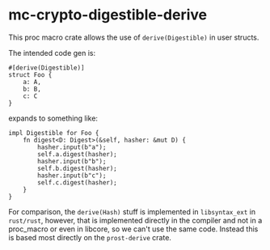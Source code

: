 mc-crypto-digestible-derive
=================

This proc macro crate allows the use of `derive(Digestible)` in user structs.

The intended code gen is:

```
#[derive(Digestible)]
struct Foo {
    a: A,
    b: B,
    c: C
}
```

expands to something like:

```
impl Digestible for Foo {
    fn digest<D: Digest>(&self, hasher: &mut D) {
        hasher.input(b"a");
        self.a.digest(hasher);
        hasher.input(b"b");
        self.b.digest(hasher);
        hasher.input(b"c");
        self.c.digest(hasher);
    }
}
```

For comparison, the `derive(Hash)` stuff is implemented in `libsyntax_ext` in `rust/rust`,
however, that is implemented directly in the compiler and not in a proc_macro or even in libcore,
so we can't use the same code. Instead this is based most directly on the `prost-derive` crate.
